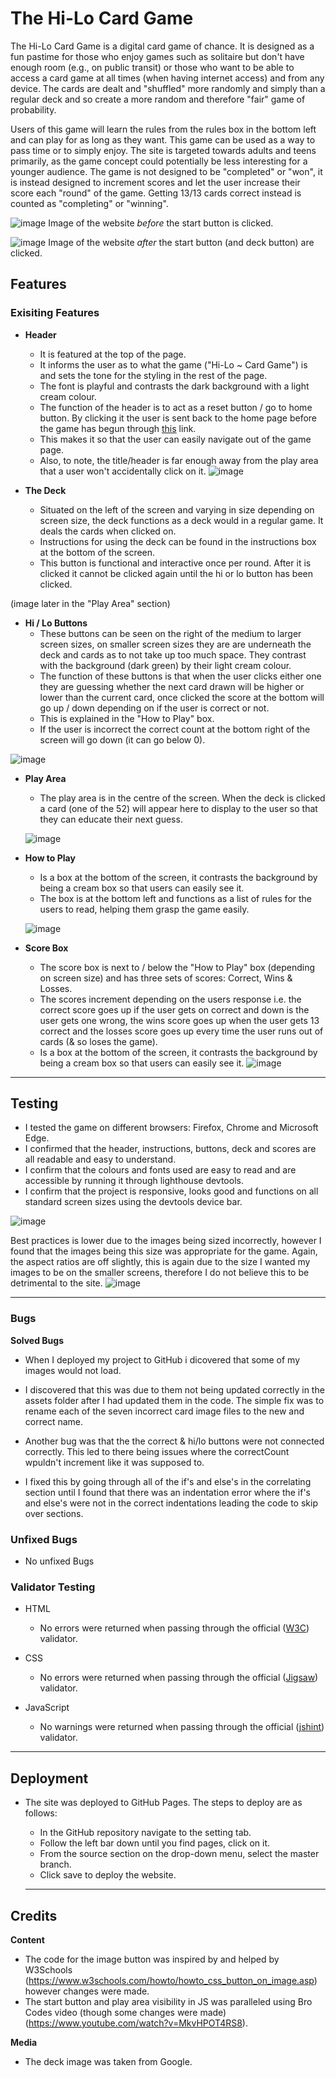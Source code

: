 # The Hi-Lo Card Game

The Hi-Lo Card Game is a digital card game of chance. It is designed as a fun pastime for those who enjoy games such as solitaire but don't have enough room (e.g., on public transit) or those who want to be able to access a card game at all times (when having internet access) and from any device. The cards are dealt and "shuffled" more randomly and simply than a regular deck and so create a more random and therefore "fair" game of probability.

Users of this game will learn the rules from the rules box in the bottom left and can play for as long as they want. This game can be used as a way to pass time or to simply enjoy. The site is targeted towards adults and teens primarily, as the game concept could potentially be less interesting for a younger audience. The game is not designed to be "completed" or "won", it is instead designed to increment scores and let the user increase their score each "round" of the game. Getting 13/13 cards correct instead is counted as "completing" or "winning".

![image](https://github.com/user-attachments/assets/b5730e77-0073-4541-a384-6a445745e650)
Image of the website _before_ the start button is clicked.

![image](https://github.com/user-attachments/assets/91457b42-6aeb-4ad5-86bf-5165ef89fc1c)
Image of the website _after_ the start button (and deck button) are clicked. 

## Features

### Exisiting Features
- **Header**
  - It is featured at the top of the page.
  - It informs the user as to what the game ("Hi-Lo ~ Card Game") is and sets the tone for the styling in the rest of the page.
  - The font is playful and contrasts the dark background with a light cream colour.
  - The function of the header is to act as a reset button / go to home button. By clicking it the user is sent back to the home page before the game has begun through [this](https://aurora-739.github.io/Project-2-Hi-Lo-CardGame/) link.
  - This makes it so that the user can easily navigate out of the game page.
  - Also, to note, the title/header is far enough away from the play area that a user won't accidentally click on it.
![image](https://github.com/user-attachments/assets/e423e345-0c9d-42d1-aade-316741ac8198)

- **The Deck**
  - Situated on the left of the screen and varying in size depending on screen size, the deck functions as a deck would in a regular game. It deals the cards when clicked on.
  - Instructions for using the deck can be found in the instructions box at the bottom of the screen.
  - This button is functional and interactive once per round. After it is clicked it cannot be clicked again until the hi or lo button has been clicked.

(image later in the "Play Area" section)

- **Hi / Lo Buttons**
  - These buttons can be seen on the right of the medium to larger screen sizes, on smaller screen sizes they are are underneath the deck and cards as to not take up too much space. They contrast with the background (dark green) by their light cream colour.
  - The function of these buttons is that when the user clicks either one they are guessing whether the next card drawn will be higher or lower than the current card, once clicked the score at the bottom will go up / down depending on if the user is correct or not.
  - This is explained in the "How to Play" box.
  - If the user is incorrect the correct count at the bottom right of the screen will go down (it can go below 0).

![image](https://github.com/user-attachments/assets/33f784d5-9dc5-42a2-a30b-885d476a7541)

- **Play Area**
  - The play area is in the centre of the screen. When the deck is clicked a card (one of the 52) will appear here to display to the user so that they can educate their next guess.
 
  ![image](https://github.com/user-attachments/assets/d376360d-a3de-4033-afbe-768a4fa70bbf)

- **How to Play**
  - Is a box at the bottom of the screen, it contrasts the background by being a cream box so that users can easily see it.
  - The box is at the bottom left and functions as a list of rules for the users to read, helping them grasp the game easily.
 
  ![image](https://github.com/user-attachments/assets/b8f47a23-3823-4970-b5e7-44be83d8d8ea)

- **Score Box**
  - The score box is next to / below the "How to Play" box (depending on screen size) and has three sets of scores: Correct, Wins & Losses.
  - The scores increment depending on the users response i.e. the correct score goes up if the user gets on correct and down is the user gets one wrong, the wins score goes up when the user gets 13 correct and the losses score goes up every time the user runs out of cards (& so loses the game).
  - Is a box at the bottom of the screen, it contrasts the background by being a cream box so that users can easily see it.
![image](https://github.com/user-attachments/assets/525c8c30-8df4-4699-869a-f19715d1a558)


------

## Testing
- I tested the game on different browsers: Firefox, Chrome and Microsoft Edge.
- I confirmed that the header, instructions, buttons, deck and scores are all readable and easy to understand.
- I confirm that the colours and fonts used are easy to read and are accessible by running it through lighthouse devtools.
- I confirm that the project is responsive, looks good and functions on all standard screen sizes using the devtools device bar.

![image](https://github.com/user-attachments/assets/0e3d4b09-4166-4168-b9bf-6bc8e2966daa)

Best practices is lower due to the images being sized incorrectly, however I found that the images being this size was appropriate for the game.
Again, the aspect ratios are off slightly, this is again due to the size I wanted my images to be on the smaller screens, therefore I do not believe this to be detrimental to the site. 
![image](https://github.com/user-attachments/assets/60737bee-41dc-4f5a-a517-9ae463031bdf)


------

### Bugs

**Solved Bugs**
- When I deployed my project to GitHub i dicovered that some of my images would not load.
- I discovered that this was due to them not being updated correctly in the assets folder after I had updated them in the code. The simple fix was to rename each of the seven incorrect card image files to the new and correct name.

- Another bug was that the the correct & hi/lo buttons were not connected correctly. This led to there being issues where the correctCount wpuldn't increment like it was supposed to.
- I fixed this by going through all of the if's and else's in the correlating section until I found that there was an indentation error where the if's and else's were not in the correct indentations leading the code to skip over sections.

### Unfixed Bugs
- No unfixed Bugs

### Validator Testing
- HTML
  - No errors were returned when passing through the official ([W3C](https://validator.w3.org/#validate_by_input)) validator.

- CSS
  - No errors were returned when passing through the official ([Jigsaw](https://jigsaw.w3.org/css-validator/#validate_by_input)) validator.

- JavaScript
  - No warnings were returned when passing through the official ([jshint](https://jshint.com/)) validator.
 
  
------

## Deployment

- The site was deployed to GitHub Pages. The steps to deploy are as follows:
  - In the GitHub repository navigate to the setting tab.
  - Follow the left bar down until you find pages, click on it.
  - From the source section on the drop-down menu, select the master branch.
  - Click save to deploy the website.
 
  ------

## Credits 

**Content**
- The code for the image button was inspired by and helped by W3Schools (https://www.w3schools.com/howto/howto_css_button_on_image.asp) however changes were made.
- The start button and play area visibility in JS was paralleled using Bro Codes video (though some changes were made) (https://www.youtube.com/watch?v=MkvHPOT4RS8).

**Media**
- The deck image was taken from Google.
